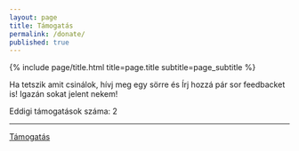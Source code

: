 ```yaml
---
layout: page
title: Támogatás
permalink: /donate/
published: true
---
```


<div class="page" markdown="1">

{% include page/title.html title=page.title subtitle=page_subtitle %} 

Ha tetszik amit csinálok, hívj meg egy sörre és Írj hozzá pár sor feedbacket is! Igazán sokat jelent nekem!

<div class="donate-wrapper">
    <p>Eddigi támogatások száma: 2</p>
    <hr>
    <a class="donate" href="https://www.paypal.me/{{ site.author.paypalme }}" target="_blank">Támogatás</a>
</div>

</div>
